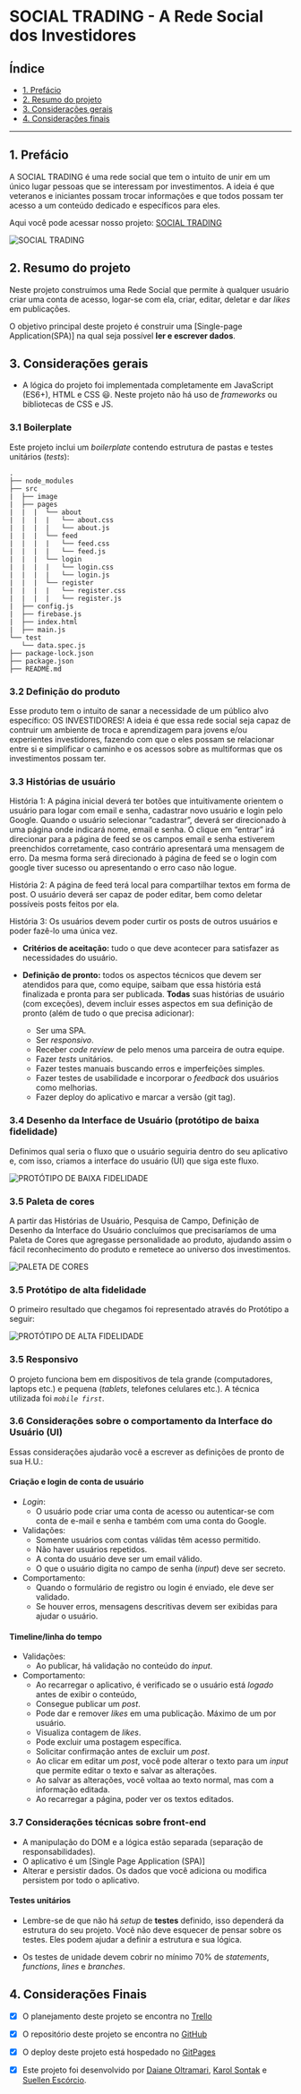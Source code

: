 # SOCIAL TRADING - A Rede Social dos Investidores

## Índice

* [1. Prefácio](#1-prefácio)
* [2. Resumo do projeto](#2-resumo-do-projeto)
* [3. Considerações gerais](#3-considerações-gerais)
* [4. Considerações finais](#3-considerações-finais)

***

## 1. Prefácio

A SOCIAL TRADING é uma rede social que tem o intuito de unir em um único lugar 
pessoas que se interessam por investimentos. 
A ideia é que veteranos e iniciantes possam trocar informações e que todos possam
ter acesso a um conteúdo dedicado e específicos para eles.

Aqui você pode acessar nosso projeto: [SOCIAL TRADING](https://suelenescorcio.github.io/SAP007-social-network/)


![SOCIAL TRADING](./src/img/socialtrading.png)

## 2. Resumo do projeto

Neste projeto construímos uma Rede Social que permite à qualquer usuário criar uma conta de acesso,
logar-se com ela, criar, editar, deletar e dar _likes_ em publicações.

O objetivo principal deste projeto é construir uma [Single-page Application(SPA)] na qual seja possível **ler e escrever dados**.

## 3. Considerações gerais

* A lógica do projeto foi implementada completamente em JavaScript
  (ES6+), HTML e CSS :smiley:. Neste projeto não há uso de _frameworks_ ou bibliotecas de CSS e JS.

### 3.1 Boilerplate

Este projeto inclui um _boilerplate_ contendo estrutura de pastas e testes unitários (_tests_): 

```text
.
├── node_modules
├── src
|  ├── image 
|  ├── pages 
|  |  |  └── about
|  |  |  |   └── about.css
|  |  |  |   └── about.js
|  |  |  └── feed
|  |  |  |   └── feed.css
|  |  |  |   └── feed.js
|  |  |  └── login
|  |  |  |   └── login.css
|  |  |  |   └── login.js
|  |  |  └── register
|  |  |  |   └── register.css
|  |  |  |   └── register.js
|  ├── config.js
|  ├── firebase.js
|  ├── index.html
|  ├── main.js
└── test
   └── data.spec.js
├── package-lock.json
├── package.json
├── README.md

```

### 3.2 Definição do produto

Esse produto tem o intuito de sanar a necessidade de um público alvo específico: OS INVESTIDORES!
A ideia é que essa rede social seja capaz de contruir um ambiente de troca e aprendizagem para 
jovens e/ou experientes investidores, fazendo com que o eles possam se relacionar entre si
e simplificar o caminho e os acessos sobre as multiformas que os investimentos possam ter.

### 3.3 Histórias de usuário

História 1: A página inicial deverá ter botões que intuitivamente orientem o usuário para logar com email e senha, cadastrar novo usuário e login pelo Google. Quando o usuário selecionar “cadastrar”, deverá ser direcionado à uma página onde indicará nome, email e senha. O clique em “entrar” irá direcionar para a página de feed se os campos email e senha estiverem preenchidos corretamente, caso contrário apresentará uma mensagem de erro. Da mesma forma será direcionado à página de feed se o login com google tiver sucesso ou apresentando o erro caso não logue.

História 2: A página de feed terá local para compartilhar textos em forma de post. O usuário deverá ser capaz de poder editar, bem como deletar possíveis posts feitos por ela.

História 3: Os usuários devem poder curtir os posts de outros usuários e poder fazê-lo uma única vez.

* **Critérios de aceitação:** tudo o que deve acontecer para satisfazer as
  necessidades do usuário.

* **Definição de pronto:** todos os aspectos técnicos que devem ser atendidos
  para que, como equipe, saibam que essa história está finalizada e pronta para
  ser publicada. **Todas** suas histórias de usuário (com exceções), devem
  incluir esses aspectos em sua definição de pronto (além de tudo o que precisa
  adicionar):

  - Ser uma SPA.
  - Ser _responsivo_.
  - Receber _code review_ de pelo menos uma parceira de outra equipe.
  - Fazer _tests_ unitários.
  - Fazer testes manuais buscando erros e imperfeições simples.
  - Fazer testes de usabilidade e incorporar o _feedback_ dos usuários como
    melhorias.
  - Fazer deploy do aplicativo e marcar a versão (git tag).

### 3.4 Desenho da Interface de Usuário (protótipo de baixa fidelidade)

Definimos qual seria o fluxo que o usuário seguiria dentro do seu
aplicativo e, com isso, criamos a interface do usuário (UI) que siga este fluxo.

![PROTÓTIPO DE BAIXA FIDELIDADE](./src/img/prototipodebaixa.png)

### 3.5 Paleta de cores 

A partir das Histórias de Usuário, Pesquisa de Campo, Definição de Desenho da Interface do Usuário
concluímos que precisaríamos de uma Paleta de Cores que agregasse personalidade ao produto, ajudando
assim o fácil reconhecimento do produto e remetece ao universo dos investimentos.

![PALETA DE CORES](./src/img/paletadecores.png)

### 3.5 Protótipo de alta fidelidade

O primeiro resultado que chegamos foi representado através do Protótipo a seguir:

![PROTÓTIPO DE ALTA FIDELIDADE](./src/img/prototipodealta.png)

### 3.5 Responsivo

O projeto funciona bem em dispositivos de tela grande (computadores, laptops etc.) e
pequena (_tablets_, telefones celulares etc.). A técnica utilizada foi _`mobile first`_.

### 3.6 Considerações sobre o comportamento da Interface do Usuário (UI)

Essas considerações ajudarão você a escrever as definições de pronto de sua
H.U.:

#### Criação e login de conta de usuário

* _Login_:
  - O usuário pode criar uma conta de acesso ou autenticar-se com conta de
    e-mail e senha e também com uma conta do Google.
* Validações:
  - Somente usuários com contas válidas têm acesso permitido.
  - Não haver usuários repetidos.
  - A conta do usuário deve ser um email válido.
  - O que o usuário digita no campo de senha (_input_) deve ser secreto.
* Comportamento:
  - Quando o formulário de registro ou login é enviado, ele deve ser validado.
  - Se houver erros, mensagens descritivas devem ser exibidas para ajudar o
    usuário.

#### Timeline/linha do tempo

* Validações:
  - Ao publicar, há validação no conteúdo do _input_.
* Comportamento:
  - Ao recarregar o aplicativo, é verificado se o usuário está
    _logado_ antes de exibir o conteúdo,
  - Consegue publicar um _post_.
  - Pode dar e remover _likes_ em uma publicação. Máximo de um por usuário.
  - Visualiza contagem de _likes_.
  - Pode excluir uma postagem específica.
  - Solicitar confirmação antes de excluir um _post_.
  - Ao clicar em editar um _post_, você pode alterar o texto para um _input_ que
    permite editar o texto e salvar as alterações.
  - Ao salvar as alterações, você voltaa ao texto normal, mas com a
    informação editada.
  - Ao recarregar a página, poder ver os textos editados.

### 3.7 Considerações técnicas sobre front-end

* A manipulação do DOM e a lógica estão separada (separação de responsabilidades).
* O aplicativo é um [Single Page Application (SPA)]
* Alterar e persistir dados. Os dados que você adiciona ou modifica persistem por todo o aplicativo.

#### Testes unitários

* Lembre-se de que não há _setup_ de **testes** definido, isso dependerá da
  estrutura do seu projeto. Você não deve esquecer de pensar sobre os testes.
  Eles podem ajudar a definir a estrutura e sua lógica.

* Os testes de unidade devem cobrir no mínimo 70% de _statements_, _functions_,
  _lines_ e _branches_.

## **4. Considerações Finais** 

- [x] O planejamento deste projeto se encontra no [Trello](https://trello.com/b/wEUKUCOX/social-network)
- [x] O repositório deste projeto se encontra no [GitHub](https://github.com/suelenescorcio/SAP007-social-network)
- [x] O deploy deste projeto está hospedado no [GitPages](https://suelenescorcio.github.io/SAP007-social-network/)
- [x] Este projeto foi desenvolvido por [Daiane Oltramari](https://github.com/daianeoltramari), [Karol Sontak](https://github.com/karolsontak) e [Suellen Escórcio](https://github.com/suelenescorcio).

